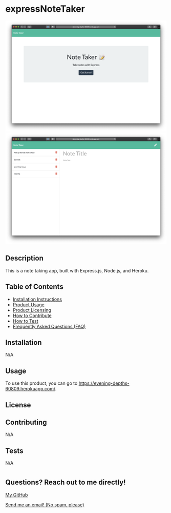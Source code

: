 # expressNoteTaker

<img src="./requirements/Screen Shot 2021-04-15 at 7.51.40 PM.png">

<img src="./requirements/Screen Shot 2021-04-15 at 7.53.22 PM.png">

## <h2>Description</h2>

This is a note taking app, built with Express.js, Node.js, and Heroku. 

## <h2 id="">Table of Contents</h2>

- <a href="#installation">Installation Instructions</a>
- <a href="#usage">Product Usage</a>
- <a href="#license">Product Licensing</a>
- <a href="#contributing">How to Contribute</a>
- <a href="#tests">How to Test</a>
- <a href="#questions">Frequently Asked Questions (FAQ)</a>

## <h2 id="installation">Installation</h2>

N/A

## <h2 id="usage">Usage</h2>

To use this product, you can go to https://evening-depths-60809.herokuapp.com/.

## <h2 id="license">License</h2>



## <h2 id="contributing">Contributing</h2>

N/A

## <h2 id="tests">Tests</h2>

N/A

# <h2 id="questions">Questions? Reach out to me directly!</h2>

<a href="https://www.github.com/mknowlton89">My GitHub</a>

<a href="mailto:mknowlton89@gmail.com">Send me an email! (No spam, please)<a/>